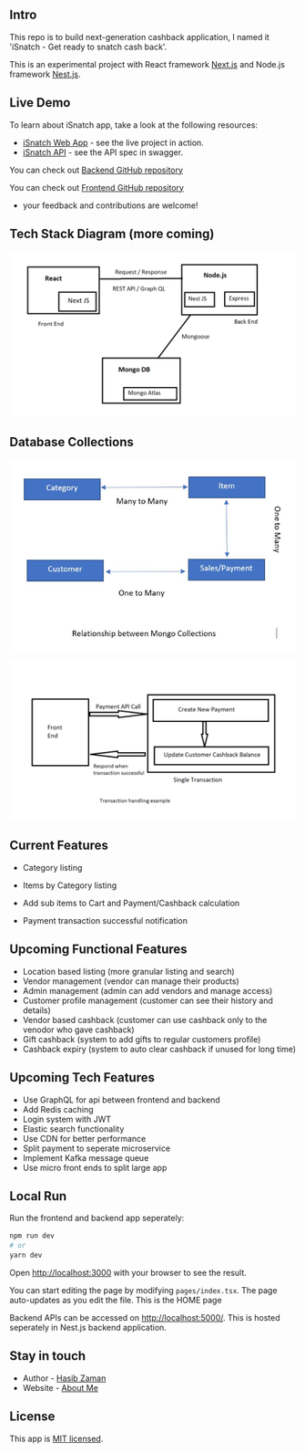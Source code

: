 ## Intro

This repo is to build next-generation cashback application, I named it 'iSnatch - Get ready to snatch cash back'.

This is an experimental project with React framework [Next.js](https://nextjs.org/) and Node.js framework [Nest.js](https://nestjs.com/).

## Live Demo

To learn about iSnatch app, take a look at the following resources:

- [iSnatch Web App](https://www.isnatch.xyz/) - see the live project in action.
- [iSnatch API](https://isnatch.herokuapp.com/api/) - see the API spec in swagger.

You can check out [Backend GitHub repository](https://github.com/zamanhasib/isnatch-server) 

You can check out [Frontend GitHub repository](https://github.com/zamanhasib/isnatch-web) 

- your feedback and contributions are welcome!

## Tech Stack Diagram (more coming)

![Tech Stack](./public/assets/high-level-tech-stack-diagram.png)

## Database Collections

![Tech Stack](./public/assets/mongo-collections-relationship.JPG)

![Transaction sample](./public/assets/transaction-example.png)

## Current Features

- Category listing 

- Items by Category listing

- Add sub items to Cart and Payment/Cashback calculation

- Payment transaction successful notification

## Upcoming Functional Features

- Location based listing (more granular listing and search)
- Vendor management (vendor can manage their products)
- Admin management (admin can add vendors and manage access)
- Customer profile management (customer can see their history and details)
- Vendor based cashback (customer can use cashback only to the venodor who gave cashback)
- Gift cashback (system to add gifts to regular customers profile)
- Cashback expiry (system to auto clear cashback if unused for long time)

## Upcoming Tech Features

- Use GraphQL for api between frontend and backend
- Add Redis caching
- Login system with JWT
- Elastic search functionality
- Use CDN for better performance
- Split payment to seperate microservice
- Implement Kafka message queue
- Use micro front ends to split large app

## Local Run

Run the frontend and backend app seperately:

```bash
npm run dev
# or
yarn dev
```

Open [http://localhost:3000](http://localhost:3000) with your browser to see the result.

You can start editing the page by modifying `pages/index.tsx`. The page auto-updates as you edit the file. This is the HOME page

Backend APIs can be accessed on [http://localhost:5000/](http://localhost:5000/). This is hosted seperately in Nest.js backend application.

## Stay in touch

- Author - [Hasib Zaman](https://www.linkedin.com/in/zamanhasib/)
- Website - [About Me](https://hasibzaman.wordpress.com/)

## License

This app is [MIT licensed](https://opensource.org/licenses/MIT).
